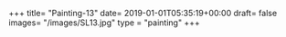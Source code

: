 +++
title= "Painting-13"
date= 2019-01-01T05:35:19+00:00
draft= false
images= "/images/SL13.jpg"
type = "painting"
+++

